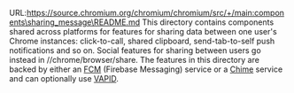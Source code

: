 URL:https://source.chromium.org/chromium/chromium/src/+/main:components\sharing_message\README.md
This directory contains components shared across platforms for
features for sharing data between one user's Chrome instances:
click-to-call, shared clipboard, send-tab-to-self push notifications
and so on. Social features for sharing between users go instead in
//chrome/browser/share. The features in this directory are backed
by either an [FCM] (Firebase Messaging) service or a [Chime] service
and can optionally use [VAPID].

[FCM]: https://firebase.google.com/docs/cloud-messaging
[VAPID]: https://datatracker.ietf.org/doc/html/draft-thomson-webpush-vapid-02
[Chime]: https://g3doc.corp.google.com/notifications/g3doc/index.md?cl=head
